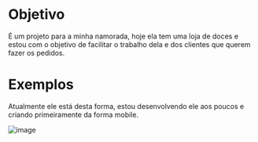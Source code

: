 # Objetivo
É um projeto para a minha namorada, hoje ela tem uma loja de doces e estou com o objetivo de facilitar o trabalho dela e dos clientes que querem fazer os pedidos.
# Exemplos
Atualmente ele está desta forma, estou desenvolvendo ele aos poucos e criando primeiramente da forma mobile.

![image](https://user-images.githubusercontent.com/84694194/162298162-b93fa30f-988e-4f5d-992c-fd09fdad127e.png)

